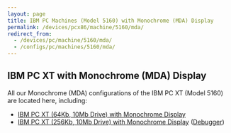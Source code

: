 ```yaml
---
layout: page
title: IBM PC Machines (Model 5160) with Monochrome (MDA) Display
permalink: /devices/pcx86/machine/5160/mda/
redirect_from:
  - /devices/pc/machine/5160/mda/
  - /configs/pc/machines/5160/mda/
---
```


IBM PC XT with Monochrome (MDA) Display
---

All our Monochrome (MDA) configurations of the IBM PC XT (Model 5160) are located here, including:

* [IBM PC XT (64Kb, 10Mb Drive) with Monochrome Display](/devices/pcx86/machine/5160/mda/64kb/softkbd/)
* [IBM PC XT (256Kb, 10Mb Drive) with Monochrome Display](/devices/pcx86/machine/5160/mda/256kb/) ([Debugger](/devices/pcx86/machine/5160/mda/256kb/debugger/))
